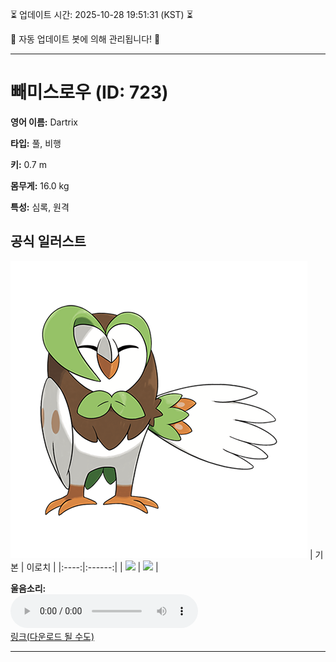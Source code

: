 
⏳ 업데이트 시간: 2025-10-28 19:51:31 (KST) ⏳

🤖 자동 업데이트 봇에 의해 관리됩니다! 🤖

---

# 빼미스로우 (ID: 723)
**영어 이름:** Dartrix

**타입:** 풀, 비행

**키:** 0.7 m

**몸무게:** 16.0 kg

**특성:** 심록, 원격

## 공식 일러스트
![](https://raw.githubusercontent.com/PokeAPI/sprites/master/sprites/pokemon/other/official-artwork/723.png)
| 기본 | 이로치 |
|:----:|:------:|
| <img src="http://play.pokemonshowdown.com/sprites/ani/dartrix.gif" width="200"> | <img src="http://play.pokemonshowdown.com/sprites/ani-shiny/dartrix.gif" width="200"> |

**울음소리:**<br><audio controls src="https://raw.githubusercontent.com/PokeAPI/cries/main/cries/pokemon/latest/723.ogg"></audio><br> [링크(다운로드 될 수도)](https://raw.githubusercontent.com/PokeAPI/cries/main/cries/pokemon/latest/723.ogg)


---

